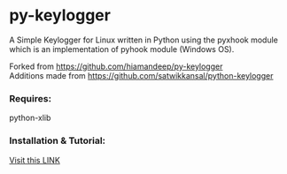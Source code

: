 # py-keylogger
A Simple Keylogger for Linux  written in Python using the pyxhook module which is an implementation of pyhook module (Windows OS). 

Forked from <https://github.com/hiamandeep/py-keylogger>  
Additions made from <https://github.com/satwikkansal/python-keylogger>

<h3>Requires:</h3> 
python-xlib

<h3>Installation & Tutorial:</h3>
<a href="http://www.techinfected.net/2015/10/how-to-make-simple-basic-keylogger-in-python-for-linux.html">Visit this LINK</a>
